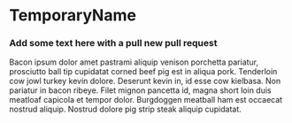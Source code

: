 # TemporaryName

### Add some text here with a pull new pull request

Bacon ipsum dolor amet pastrami aliquip venison porchetta pariatur, prosciutto ball tip cupidatat corned beef pig est in aliqua pork. Tenderloin cow jowl turkey kevin dolore. Deserunt kevin in, id esse cow kielbasa. Non pariatur in bacon ribeye. Filet mignon pancetta id, magna short loin duis meatloaf capicola et tempor dolor. Burgdoggen meatball ham est occaecat nostrud aliquip. Nostrud dolore pig strip steak aliquip cupidatat.